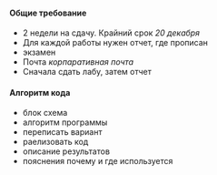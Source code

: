 #### Общие требование
* 2 недели на сдачу. Крайний срок _20 декабря_
* Для каждой работы нужен отчет, где прописан 
* экзамен
* Почта _корпаративная почта_
* Сначала сдать лабу, затем отчет

#### Алгоритм кода
- блок схема
- алгоритм программы
- переписать вариант
- раелизовать код
- описание результатов 
- пояснения почему и где используется   


